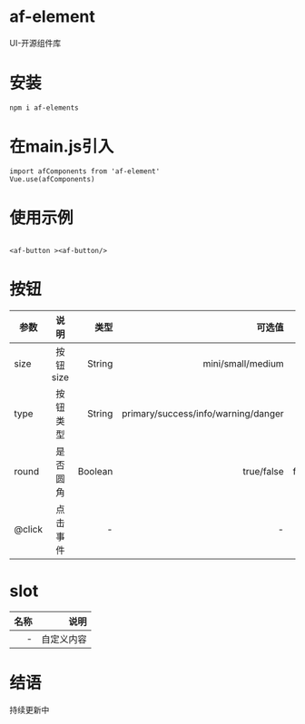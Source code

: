 # af-element
UI-开源组件库
# 安装

```
npm i af-elements
```
# 在main.js引入
```
import afComponents from 'af-element'
Vue.use(afComponents)
```
# 使用示例
```

<af-button ><af-button/>
```

# 按钮

参数|说明|类型|可选值|默认值
--|:--:|--:|--:|--:
size|按钮size|String|mini/small/medium|mini
type|按钮类型|String|primary/success/info/warning/danger|无类型
round|是否圆角|Boolean|true/false|false
@click|点击事件|-|-|-



# slot

名称|说明
--:|--:
-|自定义内容

# 结语
持续更新中
